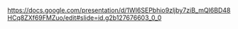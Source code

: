 https://docs.google.com/presentation/d/1WI6SEPbhio9zljby7ziB_mQI6BD48HCq8ZXf69FMZuo/edit#slide=id.g2b127676603_0_0

